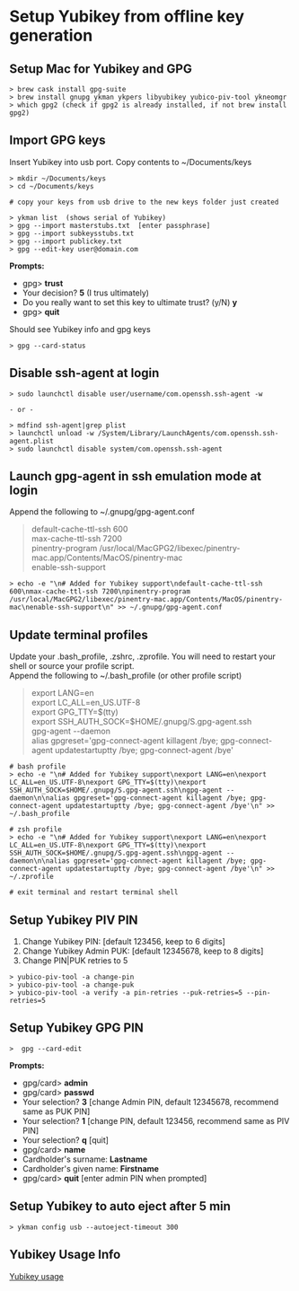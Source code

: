 # Setup Yubikey from offline key generation

## Setup Mac for Yubikey and GPG

```
> brew cask install gpg-suite
> brew install gnupg ykman ykpers libyubikey yubico-piv-tool ykneomgr
> which gpg2 (check if gpg2 is already installed, if not brew install gpg2)
```

## Import GPG keys
Insert Yubikey into usb port.  Copy contents to ~/Documents/keys

```
> mkdir ~/Documents/keys
> cd ~/Documents/keys

# copy your keys from usb drive to the new keys folder just created

> ykman list  (shows serial of Yubikey)
> gpg --import masterstubs.txt  [enter passphrase]
> gpg --import subkeysstubs.txt
> gpg --import publickey.txt
> gpg --edit-key user@domain.com
```
**Prompts:**

* gpg> **trust**  
* Your decision?  **5** (I trus ultimately)  
* Do you really want to set this key to ultimate trust? (y/N) **y**
* gpg> **quit**


Should see Yubikey info and gpg keys

```
> gpg --card-status 
```

## Disable ssh-agent at login

```
> sudo launchctl disable user/username/com.openssh.ssh-agent -w

- or -

> mdfind ssh-agent|grep plist
> launchctl unload -w /System/Library/LaunchAgents/com.openssh.ssh-agent.plist
> sudo launchctl disable system/com.openssh.ssh-agent
```

## Launch gpg-agent in ssh emulation mode at login
Append the following to ~/.gnupg/gpg-agent.conf  
> default-cache-ttl-ssh 600  
> max-cache-ttl-ssh 7200  
> pinentry-program /usr/local/MacGPG2/libexec/pinentry-mac.app/Contents/MacOS/pinentry-mac  
> enable-ssh-support  

```
> echo -e "\n# Added for Yubikey support\ndefault-cache-ttl-ssh 600\nmax-cache-ttl-ssh 7200\npinentry-program /usr/local/MacGPG2/libexec/pinentry-mac.app/Contents/MacOS/pinentry-mac\nenable-ssh-support\n" >> ~/.gnupg/gpg-agent.conf
```

## Update terminal profiles
Update your .bash\_profile, .zshrc, .zprofile.  You will need to restart your shell or source your profile script.  
Append the following to ~/.bash\_profile (or other profile script)  
> export LANG=en  
> export LC_ALL=en_US.UTF-8  
> export GPG_TTY=$(tty)  
> export SSH\_AUTH\_SOCK=\$HOME/.gnupg/S.gpg-agent.ssh  
> gpg-agent --daemon  
> alias gpgreset='gpg-connect-agent killagent /bye; gpg-connect-agent updatestartuptty /bye; gpg-connect-agent /bye'  

```
# bash profile
> echo -e "\n# Added for Yubikey support\nexport LANG=en\nexport LC_ALL=en_US.UTF-8\nexport GPG_TTY=$(tty)\nexport SSH_AUTH_SOCK=$HOME/.gnupg/S.gpg-agent.ssh\ngpg-agent --daemon\n\nalias gpgreset='gpg-connect-agent killagent /bye; gpg-connect-agent updatestartuptty /bye; gpg-connect-agent /bye'\n" >> ~/.bash_profile

# zsh profile
> echo -e "\n# Added for Yubikey support\nexport LANG=en\nexport LC_ALL=en_US.UTF-8\nexport GPG_TTY=$(tty)\nexport SSH_AUTH_SOCK=$HOME/.gnupg/S.gpg-agent.ssh\ngpg-agent --daemon\n\nalias gpgreset='gpg-connect-agent killagent /bye; gpg-connect-agent updatestartuptty /bye; gpg-connect-agent /bye'\n" >> ~/.zprofile

# exit terminal and restart terminal shell
```


## Setup Yubikey PIV PIN
 
1. Change Yubikey PIN: [default 123456, keep to 6 digits]  
2. Change Yubikey Admin PUK: [default 12345678, keep to 8 digits]  
3. Change PIN|PUK retries to 5

```
> yubico-piv-tool -a change-pin
> yubico-piv-tool -a change-puk
> yubico-piv-tool -a verify -a pin-retries --puk-retries=5 --pin-retries=5
```

## Setup Yubikey GPG PIN

```
>  gpg --card-edit
```
**Prompts:**  

* gpg/card> **admin**
* gpg/card> **passwd**  
* Your selection? **3** [change Admin PIN, default 12345678, recommend same as PUK PIN]  
* Your selection? **1** [change PIN, default 123456, recommend same as PIV PIN]  
* Your selection? **q** [quit]  
* gpg/card> **name**  
* Cardholder's surname: **Lastname**  
* Cardholder's given name: **Firstname**  
* gpg/card> **quit** [enter admin PIN when prompted]


## Setup Yubikey to auto eject after 5 min

```
> ykman config usb --autoeject-timeout 300
```


## Yubikey Usage Info
[Yubikey usage](yubikey_usage.md) 